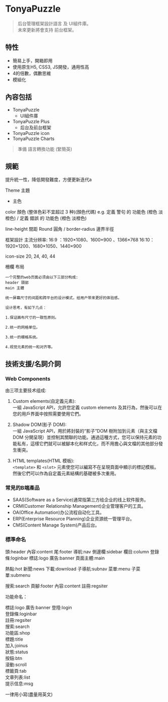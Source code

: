 # TonyaPuzzle
>后台管理框架設計語言 及 UI組件庫。  
>未來更新將會支持 前台框架。
 
## 特性
- 簡易上手，開箱即用
- 使用原生H5, CSS3, JS開發，通用性高
- 4的倍數，偶數思維
- 模組化

## 內容包括
- TonyaPuzzle
  - UI組件庫
- TonyaPuzzle Plus
  - 后台及前台框架
- TonyaPuzzle icon
- TonyaPuzzle Charts

> 準備 語言轉換功能 (䌓簡英)

## 規範
提升統一性，降低開發難度，方便更新迭代a

Theme 主題 
- 主色

color 顏色 (整体色彩不宜超过 3 种)(顏色代碼)
e.g. 定義 警句 的 功能色 (橙色 淡橙色) / 定義 錯誤 的 功能色 (橙色 淡橙色)

line-height 間距
Round 圓角 / border-radius 邊界半徑

框架設計
主流分辨率:
16:9 ：1920×1080、1600×900 、1366×768
16:10：1920×1200、1680×1050、1440×900

icon-size
20, 24, 40, 44

柵欄
布局
```
一个完整的web页面必须由以下三部分构成:
header 頭部
main 主體

统一屏幕尺寸的间距和跨平台的设计模式，给用户带来更好的体验感。

设计思考，有如下几点：

1.保证画布尺寸的一致性原则。

2.统一的网格单位。

3.统一的栅格系统。

4.视觉元素的统一和对齐等。

```

## 技術支援/名詞介詞
### Web Components
由三项主要技术组成:
1. Custom elements(自定義元素):  
一組 JavaScript API，允許您定義 custom elements 及其行為，然後可以在您的用戶界面中按照需要使用它們。

2. Shadow DOM(影子 DOM):  
一組 JavaScript API，用於將封裝的“影子”DOM 樹附加到元素（與主文檔 DOM 分開呈現）並控制其關聯的功能。通過這種方式，您可以保持元素的功能私有，這樣它們就可以被腳本化和样式化，而不用擔心與文檔的其他部分發生衝突。

3. HTML templates(HTML 模板):  
`<template>` 和 `<slot>` 元素使您可以編寫不在呈現頁面中顯示的標記模板。
然後它們可以作為自定義元素結構的基礎被多次重用。

### 常見的B端產品
- SAAS(Software as a Service)通常指第三方给企业的线上软件服务。
- CRM(Customer Relationship Management)企业管理客户的工具。
- OA(Office Automation)办公流程自动化工具。
- ERP(Enterprise Resource Planning)企业资源统一管理平台。
- CMS(Content Manage System)产品后台。

### 標準命名
頭:header
內容:content
尾:footer
導航:nav
側邊欄:sidebar
欄目:column
登錄條:loginbar
標誌:logo
廣告:banner
頁面主體:main 

熱點:hot
新聞:news
下載:download
子導航:subnav
菜單:menu
子菜單:submenu 

搜索:search
頁腳:footer
內容:content
註冊:regsiter 

功能命名：

標誌:logo
廣告:banner
登陸:login   
登錄條:loginbar  
註冊:regsiter   
搜索:search  
功能區:shop   
標題:title        
加入:joinus  
狀態:status   
按鈕:btn   
滾動:scroll   
標籤頁:tab   
文章列表:list   
提示信息:msg

一律用小寫(盡量用英文)